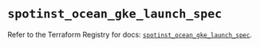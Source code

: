 # `spotinst_ocean_gke_launch_spec`

Refer to the Terraform Registry for docs: [`spotinst_ocean_gke_launch_spec`](https://registry.terraform.io/providers/spotinst/spotinst/1.216.2/docs/resources/ocean_gke_launch_spec).
